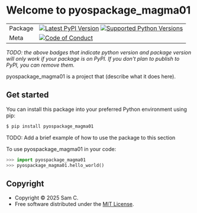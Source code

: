 # Welcome to pyospackage_magma01

|        |        |
|--------|--------|
| Package | [![Latest PyPI Version](https://img.shields.io/pypi/v/pyospackage_magma01.svg)](https://pypi.org/project/pyospackage_magma01/) [![Supported Python Versions](https://img.shields.io/pypi/pyversions/pyospackage_magma01.svg)](https://pypi.org/project/pyospackage_magma01/)  |
| Meta   | [![Code of Conduct](https://img.shields.io/badge/Contributor%20Covenant-v2.0%20adopted-ff69b4.svg)](CODE_OF_CONDUCT.md) |

*TODO: the above badges that indicate python version and package version will only work if your package is on PyPI.
If you don't plan to publish to PyPI, you can remove them.*

pyospackage_magma01 is a project that (describe what it does here).

## Get started

You can install this package into your preferred Python environment using pip:

```bash
$ pip install pyospackage_magma01
```

TODO: Add a brief example of how to use the package to this section

To use pyospackage_magma01 in your code:

```python
>>> import pyospackage_magma01
>>> pyospackage_magma01.hello_world()
```

## Copyright

- Copyright © 2025 Sam C.
- Free software distributed under the [MIT License](./LICENSE).
